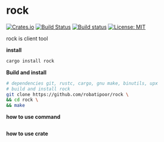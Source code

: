 # rock
[![Crates.io](https://img.shields.io/crates/v/rock.svg?style=plastic)](http://crates.io/crates/rock)
[![Build Status](https://travis-ci.org/robatipoor/rock.svg?branch=master)](https://travis-ci.org/robatipoor/rock)
[![Build status](https://ci.appveyor.com/api/projects/status/d2we8j2c58n6wq7o?svg=true)](https://ci.appveyor.com/project/robatipoor/rock)
[![License: MIT](https://img.shields.io/badge/license-MIT-blue.svg)](LICENSE)

rock is client tool 


**install**

```sh
cargo install rock
```

**Build and install**

```sh
# dependencies git, rustc, cargo, gnu make, binutils, upx
# build and install rock 
git clone https://github.com/robatipoor/rock \
&& cd rock \
&& make 
```


**how to use command**

```sh

```

**how to use crate**
```rust

```